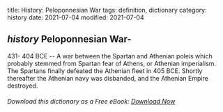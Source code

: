 title: History: Peloponnesian War
tags: definition, dictionary
category: history
date: 2021-07-04
modified: 2021-07-04


## _history_ Peloponnesian War-
 431-
404 BCE
 -- A war between the
Spartan and Athenian poleis which probably stemmed from Spartan fear
of Athens, or Athenian imperialism. The Spartans finally defeated
the Athenian fleet in 405 BCE.
 Shortly thereafter the Athenian
navy was disbanded, and the Athenian Empire destroyed.


###### Download *this* dictionary as a Free eBook: [Download Now]({static}static/SerfHistoryDictionary.pdf)

